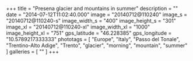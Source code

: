 +++
title = "Presena glacier and mountains in summer"
description = ""
date = "2014-07-12T11:02:40.000"
image = "20140712@110240"
image_s = "20140712@110240-s"
image_width_s = "400"
image_height_s = "301"
image_xl = "20140712@110240-xl"
image_width_xl = "1000"
image_height_xl = "751"
gps_latitude = "46.228385"
gps_longitude = "10.5789217333333"
phototags = [ "Europe", "Italy", "Passo del Tonale", "Trentino-Alto Adige", "Trento", "glacier", "morning", "mountain", "summer" ]
galleries = [ "" ]
+++
